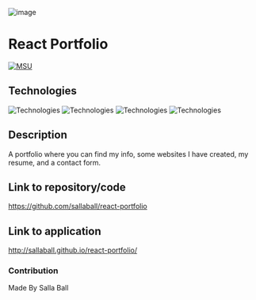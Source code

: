 ![image](https://user-images.githubusercontent.com/104656042/196012418-8d379286-51f4-438c-b44d-dc96b0ed4b66.png)

# React Portfolio

[![MSU](https://img.shields.io/badge/MSU-Coding%20Bootcamp-green/)](https://bootcamp.msu.edu/)


## Technologies
![Technologies](https://img.shields.io/badge/-Git-F05032?logo=Git&logoColor=white)
![Technologies](https://img.shields.io/badge/-JavaScript-007396?logo=JavaScript&logoColor=white)
![Technologies](https://img.shields.io/badge/-npm-CB3837?logo=npm&logoColor=white)
![Technologies](https://img.shields.io/badge/-React-000000?logo=&logoColor=white)


## Description
A portfolio where you can find my info, some websites I have created, my resume, and a contact form.



## Link to repository/code
https://github.com/sallaball/react-portfolio

## Link to application
http://sallaball.github.io/react-portfolio/


###  Contribution
Made By Salla Ball
